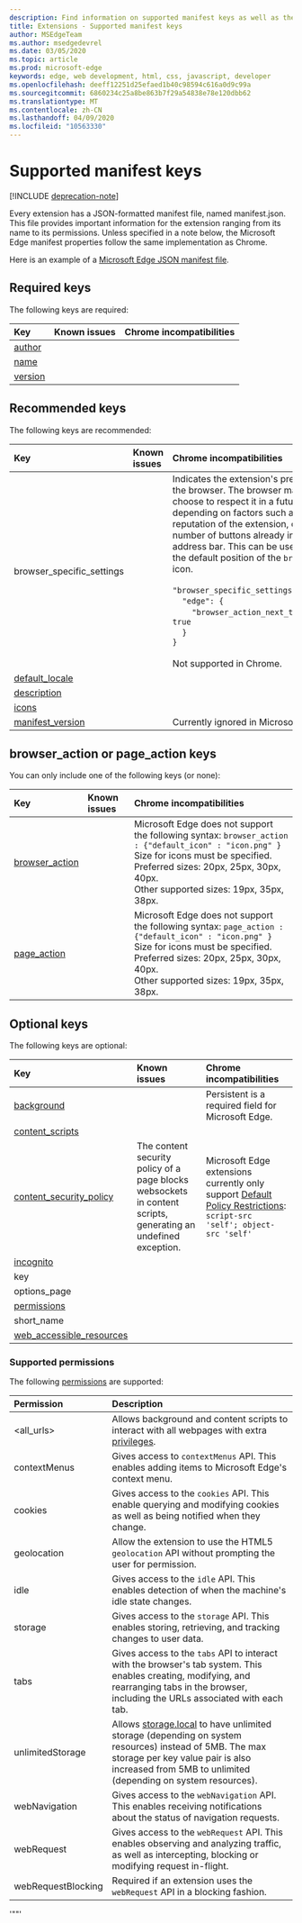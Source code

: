 ```yaml
---
description: Find information on supported manifest keys as well as their known issues/Chrome incompatibilities.
title: Extensions - Supported manifest keys
author: MSEdgeTeam
ms.author: msedgedevrel
ms.date: 03/05/2020
ms.topic: article
ms.prod: microsoft-edge
keywords: edge, web development, html, css, javascript, developer
ms.openlocfilehash: deeff12251d25efaed1b40c98594c616a0d9c99a
ms.sourcegitcommit: 6860234c25a8be863b7f29a54838e78e120dbb62
ms.translationtype: MT
ms.contentlocale: zh-CN
ms.lasthandoff: 04/09/2020
ms.locfileid: "10563330"
---
```

# Supported manifest keys  

[!INCLUDE [deprecation-note](../includes/deprecation-note.md)]  

Every extension has a JSON-formatted manifest file, named manifest.json. This file provides important information for the extension ranging from its name to its permissions. Unless specified in a note below, the Microsoft Edge manifest properties follow the same implementation as Chrome.

Here is an example of a [Microsoft Edge JSON manifest file](./supported-manifest-keys/json-manifest-example.md).

## Required keys

The following keys are required:

Key | Known issues | Chrome incompatibilities
:------------ | :------------- | :--------------
[author](https://developer.mozilla.org/Add-ons/WebExtensions/manifest.json/author)  | | 
[name](https://developer.mozilla.org/docs/Mozilla/Add-ons/WebExtensions/manifest.json/name) | | |
[version](https://developer.mozilla.org/docs/Mozilla/Add-ons/WebExtensions/manifest.json/version) | | |

## Recommended keys

The following keys are recommended:

Key | Known issues | Chrome incompatibilities
:------------ | :------------- | :--------------
browser_specific_settings | | Indicates the extension's preferred state in the browser. The browser may or may not choose to respect it in a future release, depending on factors such as the reputation of the extension, or the total number of buttons already in the user's address bar. This can be used to indicate the default position of the `browserAction` icon. </br></br> `"browser_specific_settings": {`</br>&nbsp;&nbsp;&nbsp;&nbsp;`"edge": {`</br>&nbsp;&nbsp;&nbsp;&nbsp;&nbsp;&nbsp;&nbsp;&nbsp;`"browser_action_next_to_addressbar": true`</br>&nbsp;&nbsp;&nbsp;&nbsp;`}`</br>`}` </br></br> Not supported in Chrome.|
[default_locale](https://developer.mozilla.org/Add-ons/WebExtensions/manifest.json/default_locale)| | |
[description](https://developer.mozilla.org/docs/Mozilla/Add-ons/WebExtensions/manifest.json/description) | | |
[icons](https://developer.mozilla.org/docs/Mozilla/Add-ons/WebExtensions/manifest.json/icons) | | |
[manifest_version](https://developer.mozilla.org/docs/Mozilla/Add-ons/WebExtensions/manifest.json/manifest_version) | | Currently ignored in Microsoft Edge.



## browser_action or page_action keys

You can only include one of the following keys (or none):

Key | Known issues | Chrome incompatibilities
:------------ | :------------- | :--------------
[browser_action](https://developer.mozilla.org/docs/Mozilla/Add-ons/WebExtensions/manifest.json/browser_action)  | | Microsoft Edge does not support the following syntax:  `browser_action : {"default_icon" : "icon.png" }`   <br/>Size for icons must be specified. <br/>Preferred sizes: 20px, 25px, 30px, 40px. <br/> Other supported sizes: 19px, 35px, 38px.|
[page_action](https://developer.mozilla.org/docs/Mozilla/Add-ons/WebExtensions/manifest.json/page_action) | | Microsoft Edge does not support the following syntax:  `page_action : {"default_icon" : "icon.png" }`   <br/>Size for icons must be specified. <br/>Preferred sizes: 20px, 25px, 30px, 40px. <br/>Other supported sizes: 19px, 35px, 38px.|

## Optional keys

The following keys are optional:

Key | Known issues | Chrome incompatibilities
:------------ | :------------- | :--------------
[background](https://developer.mozilla.org/docs/Mozilla/Add-ons/WebExtensions/manifest.json/background) | | Persistent is a required field for Microsoft Edge.
[content_scripts](https://developer.mozilla.org/docs/Mozilla/Add-ons/WebExtensions/manifest.json/content_scripts)  | | |
[content_security_policy](https://developer.mozilla.org/Add-ons/WebExtensions/manifest.json/content_security_policy)  | The content security policy of a page blocks websockets in content scripts, generating an undefined exception. | Microsoft Edge extensions currently only support [Default Policy Restrictions](https://developer.mozilla.org/Add-ons/WebExtensions/Content_Security_Policy#Default_content_security_policy): `script-src 'self'; object-src 'self'` |
[incognito](https://developer.mozilla.org/Add-ons/WebExtensions/manifest.json/incognito) | | | 
key  | | |
options_page | | |
[permissions](https://developer.mozilla.org/docs/Mozilla/Add-ons/WebExtensions/manifest.json/permissions)  | | |
short_name  | | |
[web_accessible_resources](https://developer.mozilla.org/docs/Mozilla/Add-ons/WebExtensions/manifest.json/web_accessible_resources) | | |

### Supported permissions
The following [permissions](https://developer.mozilla.org/docs/Mozilla/Add-ons/WebExtensions/manifest.json/permissions) are supported:


| Permission         | Description                                                                                                                                                                                                                                                                         |
|:-------------------|:------------------------------------------------------------------------------------------------------------------------------------------------------------------------------------------------------------------------------------------------------------------------------------|
| \<all_urls\>       | Allows background and content scripts to interact with all webpages with extra [privileges](https://developer.mozilla.org/Add-ons/WebExtensions/manifest.json/permissions#Host_permissions).                                                                                  |
| contextMenus       | Gives access to `contextMenus` API. This enables adding items to Microsoft Edge's context menu.                                                                                                                                                                                     |
| cookies            | Gives access to the `cookies` API. This enable querying and modifying cookies as well as being notified when they change.                                                                                                                                                           |
| geolocation        | Allow the extension to use the HTML5 `geolocation` API without prompting the user for permission.                                                                                                                                                                                   |
| idle               | Gives access to the `idle` API. This enables detection of when the machine's idle state changes.                                                                                                                                                                                    |
| storage            | Gives access to the `storage` API. This enables storing, retrieving, and tracking changes to user data.                                                                                                                                                                             |
| tabs               | Gives access to the `tabs` API to interact with the browser's tab system. This enables creating, modifying, and rearranging tabs in the browser, including the URLs associated with each tab.                                                                                       |
| unlimitedStorage   | Allows [storage.local](https://developer.mozilla.org/Add-ons/WebExtensions/API/storage/local) to have unlimited storage (depending on system resources) instead of 5MB. The max storage per key value pair is also increased from 5MB to unlimited (depending on system resources). |
| webNavigation      | Gives access to the `webNavigation` API. This enables receiving notifications about the status of navigation requests.                                                                                                                                                              |
| webRequest         | Gives access to the `webRequest` API. This enables observing and analyzing traffic, as well as intercepting, blocking or modifying request in-flight.                                                                                                                               |
| webRequestBlocking | Required if an extension uses the `webRequest` API in a blocking fashion.                                                                                                                                                                                                           |

'""'
